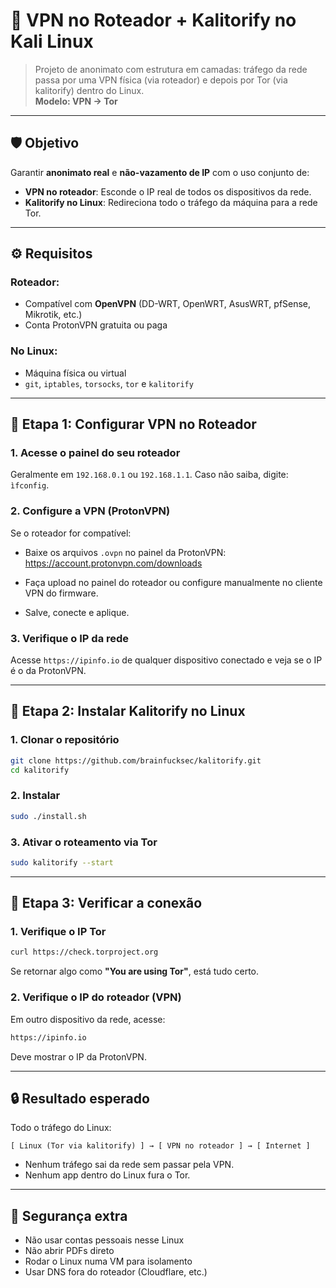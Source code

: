 # 🧅 VPN no Roteador + Kalitorify no Kali Linux

> Projeto de anonimato com estrutura em camadas: tráfego da rede passa por uma VPN física (via roteador) e depois por Tor (via kalitorify) dentro do Linux.  
> **Modelo: VPN → Tor**

---

## 🛡️ Objetivo

Garantir **anonimato real** e **não-vazamento de IP** com o uso conjunto de:

- **VPN no roteador**: Esconde o IP real de todos os dispositivos da rede.
- **Kalitorify no Linux**: Redireciona todo o tráfego da máquina para a rede Tor.

---

## ⚙️ Requisitos

### Roteador:
- Compatível com **OpenVPN** (DD-WRT, OpenWRT, AsusWRT, pfSense, Mikrotik, etc.)
- Conta ProtonVPN gratuita ou paga

### No Linux:
- Máquina física ou virtual
- `git`, `iptables`, `torsocks`, `tor` e `kalitorify`

---

## 🛜 Etapa 1: Configurar VPN no Roteador

### 1. Acesse o painel do seu roteador
Geralmente em `192.168.0.1` ou `192.168.1.1`. Caso não saiba, digite: ```ìfconfig```.  

### 2. Configure a VPN (ProtonVPN)
Se o roteador for compatível:

- Baixe os arquivos `.ovpn` no painel da ProtonVPN:
  https://account.protonvpn.com/downloads

- Faça upload no painel do roteador ou configure manualmente no cliente VPN do firmware.

- Salve, conecte e aplique.

### 3. Verifique o IP da rede
Acesse `https://ipinfo.io` de qualquer dispositivo conectado e veja se o IP é o da ProtonVPN.

---

## 🧠 Etapa 2: Instalar Kalitorify no Linux

### 1. Clonar o repositório
```bash
git clone https://github.com/brainfucksec/kalitorify.git
cd kalitorify
```

### 2. Instalar
```bash
sudo ./install.sh
```

### 3. Ativar o roteamento via Tor
```bash
sudo kalitorify --start
```

---

## 🧪 Etapa 3: Verificar a conexão

### 1. Verifique o IP Tor
```bash
curl https://check.torproject.org
```

Se retornar algo como **"You are using Tor"**, está tudo certo.

### 2. Verifique o IP do roteador (VPN)
Em outro dispositivo da rede, acesse:
```bash
https://ipinfo.io
```
Deve mostrar o IP da ProtonVPN.

---

## 🔒 Resultado esperado

Todo o tráfego do Linux:
```
[ Linux (Tor via kalitorify) ] → [ VPN no roteador ] → [ Internet ]
```

- Nenhum tráfego sai da rede sem passar pela VPN.
- Nenhum app dentro do Linux fura o Tor.

---

## 🧱 Segurança extra

- Não usar contas pessoais nesse Linux
- Não abrir PDFs direto
- Rodar o Linux numa VM para isolamento
- Usar DNS fora do roteador (Cloudflare, etc.)
